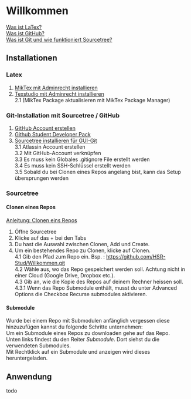 # Willkommen
[Was ist LaTex?](https://praxistipps.chip.de/was-ist-latex-einfach-erklaert_48193)    
[Was ist GitHub?](https://t3n.de/news/eigentlich-github-472886/)  
[Was ist Git und wie funktioniert Sourcetree?](https://confluence.atlassian.com/get-started-with-sourcetree)  
## Installationen
 ### Latex 
   1. [MikTex mit Adminrecht installieren](https://miktex.org/download)   
   2. [Texstudio mit Adminrecht installieren](https://www.texstudio.org)   
   2.1 (MikTex Package aktualisieren mit MikTex Package Manager)  


### Git-Installation mit Sourcetree / GitHub  
   1. [GitHub Account erstellen](https://www.github.com)  
   2. [Github Student Developer Pack](https://www.openhsr.ch/tipps/github-education-pack/)
   3. [Sourcetree installieren für GUI-Git](https://www.sourcetreeapp.com/)  
   3.1 Atlassin Account erstellen  
   3.2 Mit GitHub-Account verknüpfen  
   3.3 Es muss kein Globales .gitignore File erstellt werden  
   3.4 Es muss kein SSH-Schlüssel erstellt werden  
   3.5 Sobald du bei Clonen eines Repos angelang bist, kann das Setup übersprungen werden
     
   
### Sourcetree

#### Clonen eines Repos
[Anleitung: Clonen eins Repos](https://confluence.atlassian.com/bitbucket/clone-a-repository-223217891.html)  
1. Öffne Sourcetree  
2. Klicke auf das + bei den Tabs  
3. Du hast die Auswahl zwischen Clonen, Add und Create.  
4. Um ein bestehendes Repo zu Clonen, klicke auf Clonen.  
4.1 Gib den Pfad zum Repo ein. Bsp. : https://github.com/HSR-Stud/Willkommen.git  
4.2 Wähle aus, wo das Repo gespeichert werden soll. Achtung nicht in einer Cloud (Google Drive, Dropbox etc.).  
4.3 Gib an, wie die Kopie des Repos auf deinem Rechner heissen soll.  
4.3.1 Wenn das Repo Submodule enthält, musst du unter Advanced Options die Checkbox Recurse submodules aktivieren.  

#### Submodule
Wurde bei einem Repo mit Submodulen anfänglich vergessen diese hinzuzufügen kannst du folgende Schritte unternehmen:  
Um ein Submodule eines Repos zu downloaden gehe auf das Repo.  
Unten links findest du den Reiter *Submodule*. Dort siehst du die verwendeten Submodules.  
Mit Rechtklick auf ein Submodule und anzeigen wird dieses heruntergeladen.

## Anwendung
todo
